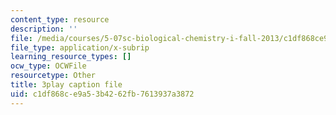 ```yaml
---
content_type: resource
description: ''
file: /media/courses/5-07sc-biological-chemistry-i-fall-2013/c1df868ce9a53b4262fb7613937a3872_zdage-Lp8m4.srt
file_type: application/x-subrip
learning_resource_types: []
ocw_type: OCWFile
resourcetype: Other
title: 3play caption file
uid: c1df868c-e9a5-3b42-62fb-7613937a3872
---
```

